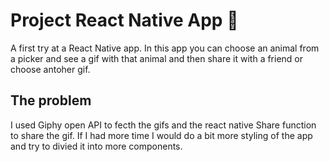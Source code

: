 # Project React Native App 📱

A first try at a React Native app. In this app you can choose an animal from a picker and see a gif with that animal and then share it with a friend or choose antoher gif. 

## The problem

I used Giphy open API to fecth the gifs and the react native Share function to share the gif. If I had more time I would do a bit more styling of the app and try to divied it into more components. 


